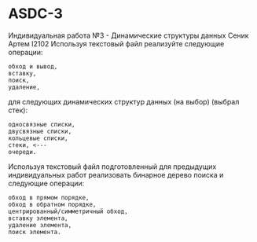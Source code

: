 # ASDC-3
Индивидуальная работа №3 - Динамические структуры данных Сеник Артем I2102
Используя текстовый файл реализуйте следующие операции:

    обход и вывод,
    вставку,
    поиск,
    удаление,

для следующих динамических структур данных (на выбор) (выбрал стек):

    односвязные списки,
    двусвязные списки,
    кольцевые списки,
    стеки, <---
    очереди.

Используя текстовый файл подготовленный для предыдущих индивидуальных работ реализовать бинарное дерево поиска и следующие операции:

    обход в прямом порядке,
    обход в обратном порядке,
    центрированный/симметричный обход,
    вставку элемента,
    удаление элемента,
    поиск элемента.
